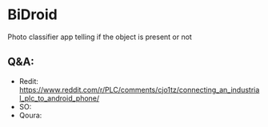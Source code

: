 # BiDroid
Photo classifier app telling if the object is present or not


## Q&A:
- Redit: https://www.reddit.com/r/PLC/comments/cjo1tz/connecting_an_industrial_plc_to_android_phone/
- SO:
- Qoura: 
